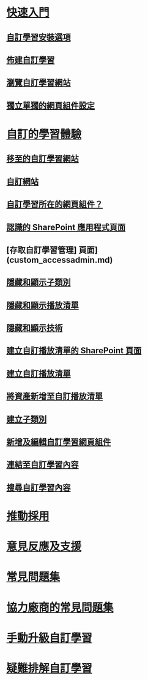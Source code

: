 # [快速入門](index.md)
## [自訂學習安裝選項](custom_setupoptions.md)
## [佈建自訂學習](custom_provision.md)
## [瀏覽自訂學習網站](custom_exploresite.md)
## [獨立單獨的網頁組件設定](custom_manualsetup.md)
# [自訂的學習體驗](custom_overview.md)
## [移至的自訂學習網站](custom_goto.md)
## [自訂網站](custom_edithelp.md)
## [自訂學習所在的網頁組件？](custom_whereiswebpart.md)
## [認識的 SharePoint 應用程式頁面](custom_apppages.md)
## [存取自訂學習管理] 頁面](custom_accessadmin.md)
## [隱藏和顯示子類別](custom_hideshowsub.md)
## [隱藏和顯示播放清單](custom_hideshowplaylists.md)
## [隱藏和顯示技術](custom_hideshowtech.md)
## [建立自訂播放清單的 SharePoint 頁面](custom_createnewpage.md)
## [建立自訂播放清單](custom_createnewplaylist.md)
## [將資產新增至自訂播放清單](custom_addassets.md)
## [建立子類別](custom_createnewcat.md)
## [新增及編輯自訂學習網頁組件](custom_addwebpart.md)
## [連結至自訂學習內容](custom_linking.md)
## [搜尋自訂學習內容](custom_search.md)
# [推動採用](driveadoption.md)
# [意見反應及支援](feedback.md)
# [常見問題集](faq.md)
# [協力廠商的常見問題集](custom_partner.md)
# [手動升級自訂學習](custom_upgrade.md)
# [疑難排解自訂學習](custom_troubleshooting.md)